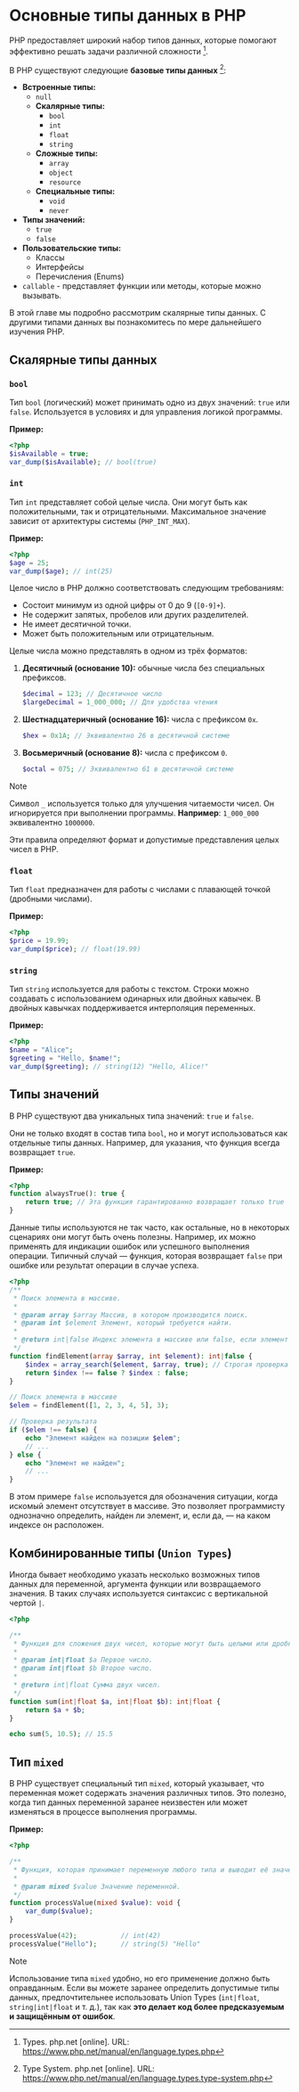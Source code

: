 # Основные типы данных в PHP

PHP предоставляет широкий набор типов данных, которые помогают эффективно решать задачи различной сложности [^1].

В PHP существуют следующие **базовые типы данных** [^2]:

- **Встроенные типы:**
  - `null`
  - **Скалярные типы:**
    - `bool`
    - `int`
    - `float`
    - `string`
  - **Сложные типы:**
    - `array`
    - `object`
    - `resource`
  - **Специальные типы:**
    - `void`
    - `never`
- **Типы значений:**
  - `true`
  - `false`
- **Пользовательские типы:**
  - Классы
  - Интерфейсы
  - Перечисления (Enums)
- `callable` - представляет функции или методы, которые можно вызывать.

В этой главе мы подробно рассмотрим скалярные типы данных. С другими типами данных вы познакомитесь по мере дальнейшего изучения PHP.

## Скалярные типы данных

### `bool`

Тип `bool` (логический) может принимать одно из двух значений: `true` или `false`. Используется в условиях и для управления логикой программы.

**Пример:**

```php
<?php
$isAvailable = true;
var_dump($isAvailable); // bool(true)
```

### `int`

Тип `int` представляет собой целые числа. Они могут быть как положительными, так и отрицательными. Максимальное значение зависит от архитектуры системы (`PHP_INT_MAX`).

**Пример:**

```php
<?php
$age = 25;
var_dump($age); // int(25)
```

Целое число в PHP должно соответствовать следующим требованиям:

- Состоит минимум из одной цифры от 0 до 9 (`[0-9]+`).
- Не содержит запятых, пробелов или других разделителей.
- Не имеет десятичной точки.
- Может быть положительным или отрицательным.

Целые числа можно представлять в одном из трёх форматов:

1. **Десятичный (основание 10):** обычные числа без специальных префиксов.

   ```php
   $decimal = 123; // Десятичное число
   $largeDecimal = 1_000_000; // Для удобства чтения
   ```

2. **Шестнадцатеричный (основание 16):** числа с префиксом `0x`.

   ```php
   $hex = 0x1A; // Эквивалентно 26 в десятичной системе
   ```

3. **Восьмеричный (основание 8):** числа с префиксом `0`.

   ```php
   $octal = 075; // Эквивалентно 61 в десятичной системе
   ```

> [!NOTE]
> Символ `_` используется только для улучшения читаемости чисел. Он игнорируется при выполнении программы. **Например**: `1_000_000` эквивалентно `1000000`.

Эти правила определяют формат и допустимые представления целых чисел в PHP.

### `float`

Тип `float` предназначен для работы с числами с плавающей точкой (дробными числами).

**Пример:**

```php
<?php
$price = 19.99;
var_dump($price); // float(19.99)
```

### `string`

Тип `string` используется для работы с текстом. Строки можно создавать с использованием одинарных или двойных кавычек. В двойных кавычках поддерживается интерполяция переменных.

**Пример:**

```php
<?php
$name = "Alice";
$greeting = "Hello, $name!";
var_dump($greeting); // string(12) "Hello, Alice!"
```

## Типы значений

В PHP существуют два уникальных типа значений: `true` и `false`.

Они не только входят в состав типа `bool`, но и могут использоваться как отдельные типы данных. Например, для указания, что функция всегда возвращает `true`.

**Пример:**

```php
<?php
function alwaysTrue(): true {
    return true; // Эта функция гарантированно возвращает только true
}
```

Данные типы используются не так часто, как остальные, но в некоторых сценариях они могут быть очень полезны. Например, их можно применять для индикации ошибок или успешного выполнения операции. Типичный случай — функция, которая возвращает `false` при ошибке или результат операции в случае успеха.

```php
<?php
/**
 * Поиск элемента в массиве.
 *
 * @param array $array Массив, в котором производится поиск.
 * @param int $element Элемент, который требуется найти.
 *
 * @return int|false Индекс элемента в массиве или false, если элемент не найден.
 */
function findElement(array $array, int $element): int|false {
    $index = array_search($element, $array, true); // Строгая проверка типа
    return $index !== false ? $index : false;
}

// Поиск элемента в массиве
$elem = findElement([1, 2, 3, 4, 5], 3);

// Проверка результата
if ($elem !== false) {
    echo "Элемент найден на позиции $elem";
    // ...
} else {
    echo "Элемент не найден";
    // ...
}
```

В этом примере `false` используется для обозначения ситуации, когда искомый элемент отсутствует в массиве. Это позволяет программисту однозначно определить, найден ли элемент, и, если да, — на каком индексе он расположен.

## Комбинированные типы (`Union Types`)

Иногда бывает необходимо указать несколько возможных типов данных для переменной, аргумента функции или возвращаемого значения. В таких случаях используется синтаксис с вертикальной чертой `|`.

```php
<?php

/**
 * Функция для сложения двух чисел, которые могут быть целыми или дробными.
 *
 * @param int|float $a Первое число.
 * @param int|float $b Второе число.
 *
 * @return int|float Сумма двух чисел.
 */
function sum(int|float $a, int|float $b): int|float {
    return $a + $b;
}

echo sum(5, 10.5); // 15.5
```

## Тип `mixed`

В PHP существует специальный тип `mixed`, который указывает, что переменная может содержать значения различных типов. Это полезно, когда тип данных переменной заранее неизвестен или может изменяться в процессе выполнения программы.

**Пример:**

```php
<?php

/**
 * Функция, которая принимает переменную любого типа и выводит её значение.
 *
 * @param mixed $value Значение переменной.
 */
function processValue(mixed $value): void {
    var_dump($value);
}

processValue(42);           // int(42)
processValue("Hello");      // string(5) "Hello"
```

> [!NOTE]
> Использование типа `mixed` удобно, но его применение должно быть оправданным. Если вы можете заранее определить допустимые типы данных, предпочтительнее использовать Union Types (`int|float`, `string|int|float` и т. д.), так как **это делает код более предсказуемым и защищённым от ошибок**.

[^1]: Types. php.net [online]. URL: https://www.php.net/manual/en/language.types.php
[^2]: Type System. php.net [online]. URL: https://www.php.net/manual/en/language.types.type-system.php
